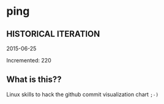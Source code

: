 # ping

## HISTORICAL ITERATION
2015-06-25

Incremented: 220

## What is this?? 
Linux skills to hack the github commit visualization chart `;-)`
